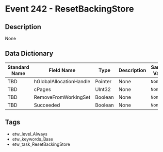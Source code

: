 # Event 242 - ResetBackingStore

## Description
None

## Data Dictionary
|Standard Name|Field Name|Type|Description|Sample Value|
|---|---|---|---|---|
|TBD|hGlobalAllocationHandle|Pointer|None|`None`|
|TBD|cPages|UInt32|None|`None`|
|TBD|RemoveFromWorkingSet|Boolean|None|`None`|
|TBD|Succeeded|Boolean|None|`None`|

## Tags
* etw_level_Always
* etw_keywords_Base
* etw_task_ResetBackingStore